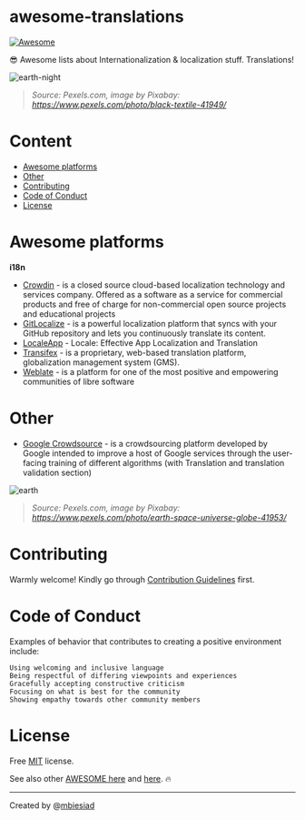 # awesome-translations

[![Awesome](https://awesome.re/badge-flat.svg)](https://awesome.re)

😎 Awesome lists about Internationalization & localization stuff. Translations!

![earth-night](https://github.com/mbiesiad/awesome-translations/blob/master/media/earth-night.png)

> _Source: Pexels.com, image by Pixabay: https://www.pexels.com/photo/black-textile-41949/_

# Content

* [Awesome platforms](#awesome-platforms)
* [Other](#other)
* [Contributing](#contributing)
* [Code of Conduct](#code-of-conduct)
* [License](#license)

# Awesome platforms

**i18n**

* [Crowdin](https://crowdin.com/) - is a closed source cloud-based localization technology and services company. Offered as a software as a service for commercial products and free of charge for non-commercial open source projects and educational projects
* [GitLocalize](https://gitlocalize.com/) - is a powerful localization platform that syncs with your GitHub repository and lets you continuously translate its content.
* [LocaleApp](https://www.localeapp.com/) - Locale: Effective App Localization and Translation
* [Transifex](https://www.transifex.com/) - is a proprietary, web-based translation platform, globalization management system (GMS).
* [Weblate](https://weblate.org/) - is a platform for one of the most positive and empowering communities of libre software

# Other

* [Google Crowdsource](https://crowdsource.google.com/) - is a crowdsourcing platform developed by Google intended to improve a host of Google services through the user-facing training of different algorithms (with Translation and translation validation section)

![earth](https://github.com/mbiesiad/awesome-translations/blob/master/media/earth.png)

> _Source: Pexels.com, image by Pixabay: https://www.pexels.com/photo/earth-space-universe-globe-41953/_

# Contributing

Warmly welcome! Kindly go through [Contribution Guidelines](CONTRIBUTING.md) first.

# Code of Conduct

Examples of behavior that contributes to creating a positive environment include:

    Using welcoming and inclusive language
    Being respectful of differing viewpoints and experiences
    Gracefully accepting constructive criticism
    Focusing on what is best for the community
    Showing empathy towards other community members

# License
Free [MIT](LICENSE) license.

See also other [AWESOME here](https://github.com/mbiesiad/awesome-chess) and [here](https://github.com/mbiesiad/awesome-astronomy). :fire:

__________________________________________________

Created by @[mbiesiad](https://github.com/mbiesiad)
